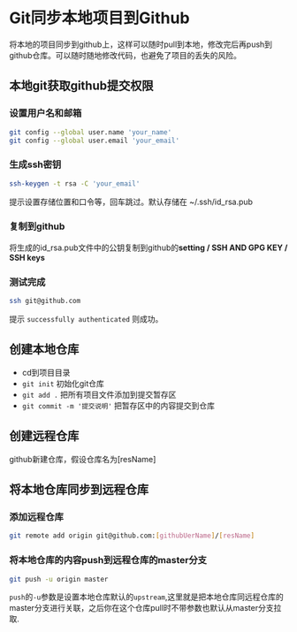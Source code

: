# Git同步本地项目到Github

将本地的项目同步到github上，这样可以随时pull到本地，修改完后再push到github仓库。可以随时随地修改代码，也避免了项目的丢失的风险。

## 本地git获取github提交权限

### 设置用户名和邮箱 

```sh
git config --global user.name 'your_name'
git config --global user.email 'your_email'
```

### 生成ssh密钥

```sh
ssh-keygen -t rsa -C 'your_email'
```

提示设置存储位置和口令等，回车跳过。默认存储在 ~/.ssh/id_rsa.pub

### 复制到github

将生成的id_rsa.pub文件中的公钥复制到github的**setting / SSH AND GPG KEY / SSH keys**

### 测试完成

```sh
ssh git@github.com
```

提示 `successfully authenticated`  则成功。

## 创建本地仓库

- cd到项目目录
- `git init` 初始化git仓库
- `git add .` 把所有项目文件添加到提交暂存区
- `git commit -m '提交说明'` 把暂存区中的内容提交到仓库

## 创建远程仓库

github新建仓库，假设仓库名为[resName]

## 将本地仓库同步到远程仓库

### 添加远程仓库

```sh
git remote add origin git@github.com:[githubUerName]/[resName]
```

### 将本地仓库的内容push到远程仓库的master分支

```sh
git push -u origin master
```

`push`的`-u`参数是设置本地仓库默认的`upstream`,这里就是把本地仓库同远程仓库的master分支进行关联，之后你在这个仓库pull时不带参数也默认从master分支拉取.


